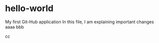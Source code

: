 # hello-world
My first Git-Hub application
In this file, I am explaining important changes
aaaa
bbb

cc
